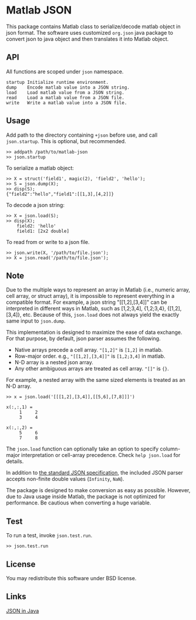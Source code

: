 Matlab JSON
===========

This package contains Matlab class to serialize/decode matlab object in
json format. The software uses customized `org.json` java package to convert
json to java object and then translates it into Matlab object.

API
---

All functions are scoped under `json` namespace.

    startup Initialize runtime environment.
    dump    Encode matlab value into a JSON string.
    load    Load matlab value from a JSON string.
    read    Load a matlab value from a JSON file.
    write   Write a matlab value into a JSON file.

Usage
-----

Add path to the directory containing `+json` before use, and call
`json.startup`. This is optional, but recommended.

    >> addpath /path/to/matlab-json
    >> json.startup

To serialize a matlab object:

    >> X = struct('field1', magic(2), 'field2', 'hello');
    >> S = json.dump(X);
    >> disp(S);
    {"field2":"hello","field1":[[1,3],[4,2]]}

To decode a json string:

    >> X = json.load(S);
    >> disp(X);
        field2: 'hello'
        field1: [2x2 double]

To read from or write to a json file.

    >> json.write(X, '/path/to/file.json');
    >> X = json.read('/path/to/file.json');

Note
----

Due to the multiple ways to represent an array in Matlab (i.e., numeric
array, cell array, or struct array), it is impossible to represent
everything in a compatible format. For example, a json string "[[1,2],[3,4]]"
can be interpreted in different ways in Matlab, such as [1,2;3,4], {1,2;3,4},
{[1,2],[3,4]}, etc. Because of this, `json.load` does not always yield the
exactly same input to `json.dump`.

This implementation is designed to maximize the ease of data exchange. For
that purpose, by default, json parser assumes the following.

 * Native arrays precede a cell array. `"[1,2]"` is `[1,2]` in matlab.
 * Row-major order. e.g., `"[[1,2],[3,4]]"` is `[1,2;3,4]` in matlab.
 * N-D array is a nested json array.
 * Any other ambiguous arrays are treated as cell array. `"[]"` is `{}`.

For example, a nested array with the same sized elements is treated as an N-D
array.

    >> x = json.load('[[[1,2],[3,4]],[[5,6],[7,8]]]')

    x(:,:,1) =
         1     2
         3     4

    x(:,:,2) =
         5     6
         7     8


The `json.load` function can optionally take an option to specify column-major
interpretation or cell-array precedence. Check `help json.load` for details.

In addition to [the standard JSON specification](http://json.org), the included
JSON parser accepts non-finite double values (`Infinity`, `NaN`).

The package is designed to make conversion as easy as possible. However,
due to Java usage inside Matlab, the package is not optimized for performance.
Be cautious when converting a huge variable.

Test
----

To run a test, invoke `json.test.run`.

    >> json.test.run

License
-------

You may redistribute this software under BSD license.

Links
-----

[JSON in Java](http://json.org/java/)
